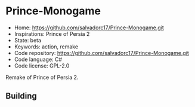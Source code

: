 # Prince-Monogame

- Home: https://github.com/salvadorc17/Prince-Monogame.git
- Inspirations: Prince of Persia 2
- State: beta
- Keywords: action, remake
- Code repository: https://github.com/salvadorc17/Prince-Monogame.git
- Code language: C#
- Code license: GPL-2.0

Remake of Prince of Persia 2.

## Building
